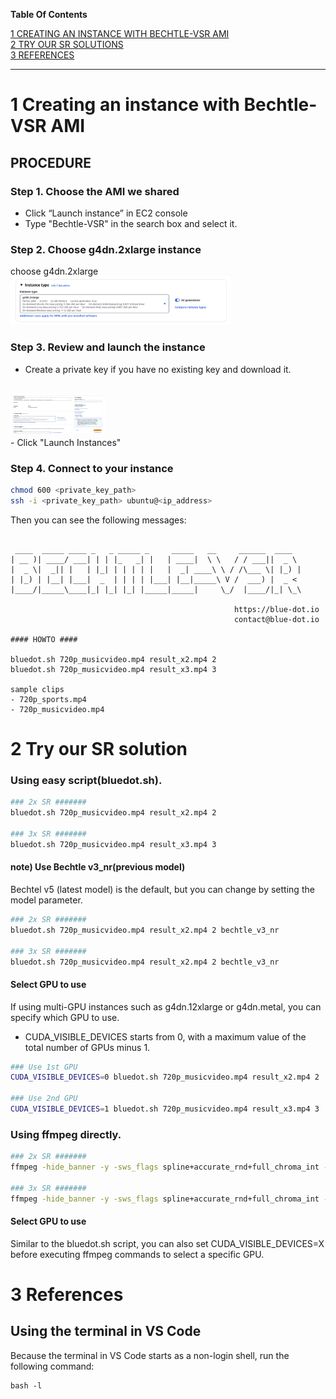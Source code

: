 **Table Of Contents**

[1 CREATING AN INSTANCE WITH BECHTLE-VSR AMI](#1-creating-an-instance-with-bechtle-vsr-ami)<br/>
[2 TRY OUR SR SOLUTIONS](#2-try-our-sr-solution)<br/>
[3 REFERENCES](#3-references)<br/>

---

# 1 Creating an instance with Bechtle-VSR AMI
## PROCEDURE

### Step 1. Choose the AMI we shared
- Click “Launch instance” in EC2 console
- Type "Bechtle-VSR" in the search box and select it.

### Step 2. Choose g4dn.2xlarge instance
choose g4dn.2xlarge
<br/>
<img src="images/aws_choose_g4dn.2xlarge.png" width="70%">
<br/>

### Step 3. Review and launch the instance
- Create a private key if you have no existing key and download it.
<br/>
<img src="images/creating_private_key.png" width="30%">
<br/>
- Click "Launch Instances"

### Step 4. Connect to your instance

```bash
chmod 600 <private_key_path>
ssh -i <private_key_path> ubuntu@<ip_address>
```
Then you can see the following messages:
```

 ____  _____ ____ _   _ _____ _     _____   __     ______  ____  
| __ )| ____/ ___| | | |_   _| |   | ____|  \ \   / / ___||  _ \ 
|  _ \|  _|| |   | |_| | | | | |   |  _| ____\ \ / /\___ \| |_) |
| |_) | |__| |___|  _  | | | | |___| |__|_____\ V /  ___) |  _ < 
|____/|_____\____|_| |_| |_| |_____|_____|     \_/  |____/|_| \_\

                                                  https://blue-dot.io
                                                  contact@blue-dot.io

#### HOWTO ####

bluedot.sh 720p_musicvideo.mp4 result_x2.mp4 2
bluedot.sh 720p_musicvideo.mp4 result_x3.mp4 3

sample clips
- 720p_sports.mp4
- 720p_musicvideo.mp4
```

# 2 Try our SR solution

### Using easy script(bluedot.sh).
```bash
### 2x SR #######
bluedot.sh 720p_musicvideo.mp4 result_x2.mp4 2

### 3x SR #######
bluedot.sh 720p_musicvideo.mp4 result_x3.mp4 3
```

#### note) Use Bechtle v3_nr(previous model)
Bechtel v5 (latest model) is the default, but you can change by setting the model parameter. 
```bash
### 2x SR #######
bluedot.sh 720p_musicvideo.mp4 result_x2.mp4 2 bechtle_v3_nr

### 3x SR #######
bluedot.sh 720p_musicvideo.mp4 result_x2.mp4 2 bechtle_v3_nr
```

#### Select GPU to use
If using multi-GPU instances such as g4dn.12xlarge or g4dn.metal, you can specify which GPU to use.
- CUDA_VISIBLE_DEVICES starts from 0, with a maximum value of the total number of GPUs minus 1.

```bash
### Use 1st GPU
CUDA_VISIBLE_DEVICES=0 bluedot.sh 720p_musicvideo.mp4 result_x2.mp4 2

### Use 2nd GPU
CUDA_VISIBLE_DEVICES=1 bluedot.sh 720p_musicvideo.mp4 result_x3.mp4 3
```

### Using ffmpeg directly.
```bash
### 2x SR #######
ffmpeg -hide_banner -y -sws_flags spline+accurate_rnd+full_chroma_int -i 720p_musicvideo.mp4 -vf bdsr_aws=scale=2,scale=out_color_matrix=bt709 -pix_fmt yuv420p -colorspace bt709 -c:v libx264 resutl_x2.mp4

### 3x SR #######
ffmpeg -hide_banner -y -sws_flags spline+accurate_rnd+full_chroma_int -i 720p_musicvideo -vf bdsr_aws=scale=3,scale=out_color_matrix=bt709 -pix_fmt yuv420p -colorspace bt709 -c:v libx264 resutl_x3.mp4
```

#### Select GPU to use
Similar to the bluedot.sh script, you can also set CUDA_VISIBLE_DEVICES=X before executing ffmpeg commands to select a specific GPU.

# 3 References
## Using the terminal in VS Code
Because the terminal in VS Code starts as a non-login shell, run the following command:
```
bash -l
```